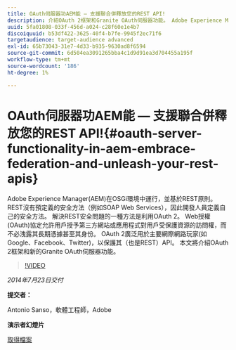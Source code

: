 ```yaml
---
title: OAuth伺服器功AEM能 — 支援聯合併釋放您的REST API!
description: 介紹OAuth 2框架和Granite OAuth伺服器功能。 Adobe Experience Manager(AEM)在OSGi環境中運行，並基於REST原則。
uuid: 5fa01808-033f-456d-a024-c28f60e1e4b7
discoiquuid: b53df422-3625-40f4-b7fe-9945f2ec71f6
targetaudience: target-audience advanced
exl-id: 65b73043-31e7-4d33-b935-9630ad8f6594
source-git-commit: 6d504ea3091265bba4c1d9d91ea3d704455a195f
workflow-type: tm+mt
source-wordcount: '186'
ht-degree: 1%

---
```


# OAuth伺服器功AEM能 — 支援聯合併釋放您的REST API!{#oauth-server-functionality-in-aem-embrace-federation-and-unleash-your-rest-apis}

Adobe Experience Manager(AEM)在OSGi環境中運行，並基於REST原則。 REST沒有預定義的安全方法（例如SOAP Web Services），因此開發人員定義自己的安全方法。 解決REST安全問題的一種方法是利用OAuth 2。 Web授權(OAuth)協定允許用戶授予第三方網站或應用程式對用戶受保護資源的訪問權，而不必洩露其長期憑據甚至其身份。 OAuth 2廣泛用於主要網際網路玩家(如Google、Facebook、Twitter)，以保護其（也是REST）API。 本文將介紹OAuth 2框架和新的Granite OAuth伺服器功能。

>[!VIDEO](https://video.tv.adobe.com/v/19466/?quality=9)

*2014年7月23日交付*

**提交者：**

Antonio Sanso，軟體工程師，Adobe

**演示者幻燈片**

[取得檔案](assets/oauth-server-functionality-in-aem-7-23-14.pdf)
<!--
[Get back to the Overview](https://helpx.adobe.com/experience-manager/kt/eseminars/gems/aem-index.html)
-->
